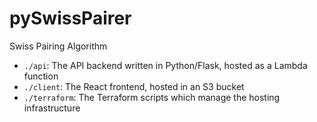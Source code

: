 # pySwissPairer

Swiss Pairing Algorithm

- `./api`: The API backend written in Python/Flask, hosted as a Lambda function
- `./client`: The React frontend, hosted in an S3 bucket
- `./terraform`: The Terraform scripts which manage the hosting infrastructure
